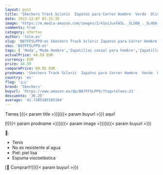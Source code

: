 ```yaml
---
layout: post
title: 'Skechers Track Scloric  Zapatos para Correr Hombre  Verde  Olive Green   42 EU'
date: 2022-12-07 01:31:35
image: 'https://m.media-amazon.com/images/I/41oiJuvFA5L._SL500_._SL400_.jpg'
comments: true
category: ofertas
author: 'tole.es'
slug: 'B07FF5LPP9-es Skechers Track Scloric Zapatos para Correr Hombre Verde...'
sku: 'B07FF5LPP9-es'
tags: [ 'Moda','Moda Hombre','Zapatillas casual para hombre','Zapatillas y calzado deportivo para hombre','Zapatos para hombre','skechers','zapatos','🇪🇸', ]
actualPrice: 44.59 EUR
currency: EUR
price: 44.59
comparePrice: 69.95 EUR
prodname: 'Skechers Track Scloric  Zapatos para Correr Hombre  Verde  Olive Green   42 EU'
country: 'es'
flag: '🇪🇸'
brand: 'Skechers'
buyurl: 'https://www.amazon.es/dp/B07FF5LPP9/?tag=tolees-21'
descuento: '36.25'
average: '41.7285185185184'
---
```


Tienes [{{< param title >}}]({{< param buyurl >}}) aqui!

[![{{< param prodname >}}]({{< param image >}})]({{< param buyurl >}})

🔎:

- Tenis
- No es resistente al agua
- Piel: piel lisa
- Espuma viscoelástica

[🛒 Comprar!!!]({{< param buyurl >}})
